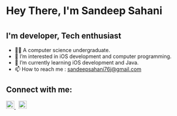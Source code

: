 
<h1 aling="center">Hey There, I'm Sandeep Sahani<h1/>

## I'm developer, Tech enthusiast 

- 👨‍💻 A computer science undergraduate.
- 👀 I’m interested in iOS development and computer programming.
- 🌱 I’m currently learning iOS development and Java.
- 📫 How to reach me : sandeepsahani76j@gmail.com

## Connect with me:

[<img aling="left" alt="LinkedIn | sandeep" width="22px" src="https://cdn.jsdelivr.net/npm/simple-icons@v3/icons/linkedin.svg"/>  ](https://www.linkedin.com/in/sandeep-sahani-883398220/)&nbsp;
[<img aling="left" alt="Instagram | sandeep" width="22px" src="https://cdn.jsdelivr.net/npm/simple-icons@v3/icons/instagram.svg"/>](https://www.instagram.com/sandeepsahani76j/)
